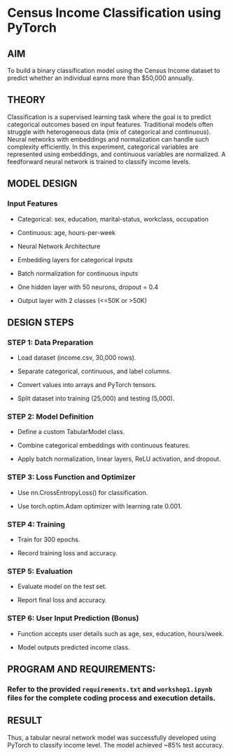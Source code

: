 # Census Income Classification using PyTorch
## AIM

To build a binary classification model using the Census Income dataset to predict whether an individual earns more than $50,000 annually.

## THEORY

Classification is a supervised learning task where the goal is to predict categorical outcomes based on input features. Traditional models often struggle with heterogeneous data (mix of categorical and continuous). Neural networks with embeddings and normalization can handle such complexity efficiently.
In this experiment, categorical variables are represented using embeddings, and continuous variables are normalized. A feedforward neural network is trained to classify income levels.

## MODEL DESIGN

### Input Features

* Categorical: sex, education, marital-status, workclass, occupation

* Continuous: age, hours-per-week

* Neural Network Architecture

* Embedding layers for categorical inputs

* Batch normalization for continuous inputs

* One hidden layer with 50 neurons, dropout = 0.4

* Output layer with 2 classes (<=50K or >50K)

## DESIGN STEPS

### STEP 1: Data Preparation

* Load dataset (income.csv, 30,000 rows).

* Separate categorical, continuous, and label columns.

* Convert values into arrays and PyTorch tensors.

* Split dataset into training (25,000) and testing (5,000).

### STEP 2: Model Definition

* Define a custom TabularModel class.

* Combine categorical embeddings with continuous features.

* Apply batch normalization, linear layers, ReLU activation, and dropout.

### STEP 3: Loss Function and Optimizer

* Use nn.CrossEntropyLoss() for classification.

* Use torch.optim.Adam optimizer with learning rate 0.001.

### STEP 4: Training

* Train for 300 epochs.

* Record training loss and accuracy.

### STEP 5: Evaluation

* Evaluate model on the test set.

* Report final loss and accuracy.

### STEP 6: User Input Prediction (Bonus)

* Function accepts user details such as age, sex, education, hours/week.

* Model outputs predicted income class.

## PROGRAM AND REQUIREMENTS:
### Refer to the provided `requirements.txt` and `workshop1.ipynb` files for the complete coding process and execution details.


## RESULT

Thus, a tabular neural network model was successfully developed using PyTorch to classify income level. The model achieved ~85% test accuracy.
